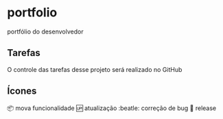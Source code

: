 # portfolio
portfólio do desenvolvedor


## Tarefas
O controle das tarefas desse projeto será realizado no GitHub


## Ícones

:package: mova funcionalidade
:up: atualização
:beatle: correção de bug
:checkered_flag: release
